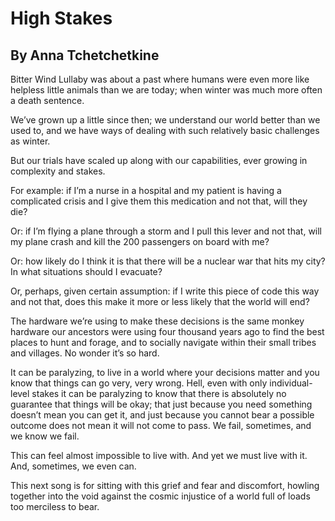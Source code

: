 # High Stakes
## By Anna Tchetchetkine

Bitter Wind Lullaby was about a past where humans were even more like helpless little animals than we are today; when winter was much more often a death sentence.

We’ve grown up a little since then; we understand our world better than we used to, and we have ways of dealing with such relatively basic challenges as winter.

But our trials have scaled up along with our capabilities, ever growing in complexity and stakes.

For example: if I’m a nurse in a hospital and my patient is having a complicated crisis and I give them this medication and not that, will they die?

Or: if I’m flying a plane through a storm and I pull this lever and not that, will my plane crash and kill the 200 passengers on board with me?

Or: how likely do I think it is that there will be a nuclear war that hits my city? In what situations should I evacuate?

Or, perhaps, given certain assumption: if I write this piece of code this way and not that, does this make it more or less likely that the world will end?

The hardware we’re using to make these decisions is the same monkey hardware our ancestors were using four thousand years ago to find the best places to hunt and forage, and to socially navigate within their small tribes and villages. No wonder it’s so hard.

It can be paralyzing, to live in a world where your decisions matter and you know that things can go very, very wrong. Hell, even with only individual-level stakes it can be paralyzing to know that there is absolutely no guarantee that things will be okay; that just because you need something doesn’t mean you can get it, and just because you cannot bear a possible outcome does not mean it will not come to pass. We fail, sometimes, and we know we fail. 

This can feel almost impossible to live with. And yet we must live with it. And, sometimes, we even can.

This next song is for sitting with this grief and fear and discomfort, howling together into the void against the cosmic injustice of a world full of loads too merciless to bear.